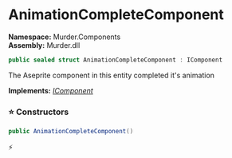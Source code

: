 # AnimationCompleteComponent

**Namespace:** Murder.Components \
**Assembly:** Murder.dll

```csharp
public sealed struct AnimationCompleteComponent : IComponent
```

The Aseprite component in this entity completed it's animation

**Implements:** _[IComponent](../..//Bang/Components/IComponent.html)_

### ⭐ Constructors
```csharp
public AnimationCompleteComponent()
```



⚡